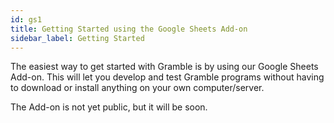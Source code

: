 ```yaml
---
id: gs1
title: Getting Started using the Google Sheets Add-on
sidebar_label: Getting Started
---
```


The easiest way to get started with Gramble is by using our Google Sheets Add-on.  This will let you develop and test Gramble programs without having to download or install anything on your own computer/server.

The Add-on is not yet public, but it will be soon.